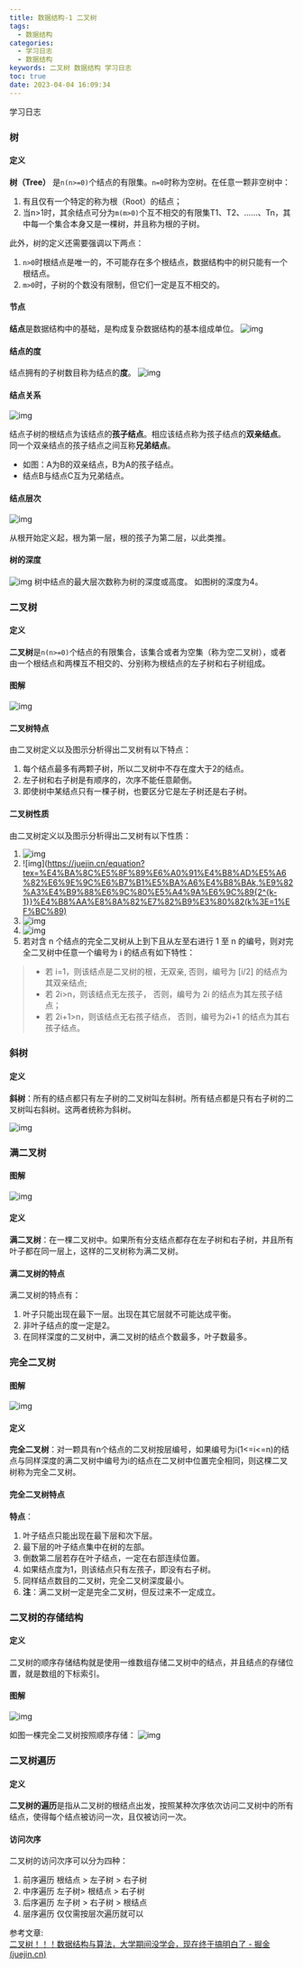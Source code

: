 ```yaml
---
title: 数据结构-1 二叉树
tags:
  - 数据结构
categories:
  - 学习日志
  - 数据结构
keywords: 二叉树 数据结构 学习日志
toc: true
date: 2023-04-04 16:09:34
---
```

学习日志

<!-- more -->

### 树

#### 定义

**树（Tree）** 是`n(n>=0)`个结点的有限集。`n=0`时称为空树。在任意一颗非空树中：

1. 有且仅有一个特定的称为根（Root）的结点；
2. 当n>1时，其余结点可分为`m(m>0)`个互不相交的有限集T1、T2、......、Tn，其中每一个集合本身又是一棵树，并且称为根的子树。

此外，树的定义还需要强调以下两点：

1. `n>0`时根结点是唯一的，不可能存在多个根结点，数据结构中的树只能有一个根结点。
2. `m>0`时，子树的个数没有限制，但它们一定是互不相交的。

#### 节点

**结点**是数据结构中的基础，是构成复杂数据结构的基本组成单位。 ![img](https://p1-jj.byteimg.com/tos-cn-i-t2oaga2asx/gold-user-assets/2020/7/29/1739a616b3ed9b71~tplv-t2oaga2asx-zoom-in-crop-mark:4536:0:0:0.image)

#### 结点的度

结点拥有的子树数目称为结点的**度**。 ![img](https://p1-jj.byteimg.com/tos-cn-i-t2oaga2asx/gold-user-assets/2020/7/29/1739a616b414c3d7~tplv-t2oaga2asx-zoom-in-crop-mark:4536:0:0:0.image)

#### 结点关系

![img](https://p1-jj.byteimg.com/tos-cn-i-t2oaga2asx/gold-user-assets/2020/7/29/1739a616b4b21c1f~tplv-t2oaga2asx-zoom-in-crop-mark:4536:0:0:0.image)

结点子树的根结点为该结点的**孩子结点**。相应该结点称为孩子结点的**双亲结点**。 同一个双亲结点的孩子结点之间互称**兄弟结点**。

- 如图：A为B的双亲结点，B为A的孩子结点。
- 结点B与结点C互为兄弟结点。

#### 结点层次

![img](https://p1-jj.byteimg.com/tos-cn-i-t2oaga2asx/gold-user-assets/2020/7/29/1739a616b4d0259c~tplv-t2oaga2asx-zoom-in-crop-mark:4536:0:0:0.image)

从根开始定义起，根为第一层，根的孩子为第二层，以此类推。

#### 树的深度

![img](https://p1-jj.byteimg.com/tos-cn-i-t2oaga2asx/gold-user-assets/2020/7/29/1739a616b57cfecc~tplv-t2oaga2asx-zoom-in-crop-mark:4536:0:0:0.image) 树中结点的最大层次数称为树的深度或高度。 如图树的深度为4。

### 二叉树

#### 定义

**二叉树**是`n(n>=0)`个结点的有限集合，该集合或者为空集（称为空二叉树），或者由一个根结点和两棵互不相交的、分别称为根结点的左子树和右子树组成。

#### 图解

![img](https://p1-jj.byteimg.com/tos-cn-i-t2oaga2asx/gold-user-assets/2020/7/29/1739a616b5d419dd~tplv-t2oaga2asx-zoom-in-crop-mark:4536:0:0:0.image)

#### 二叉树特点

由二叉树定义以及图示分析得出二叉树有以下特点：

1. 每个结点最多有两颗子树，所以二叉树中不存在度大于2的结点。
2. 左子树和右子树是有顺序的，次序不能任意颠倒。
3. 即使树中某结点只有一棵子树，也要区分它是左子树还是右子树。

#### 二叉树性质

由二叉树定义以及图示分析得出二叉树有以下性质：

1. ![img](https://juejin.cn/equation?tex=%E5%9C%A8%E4%BA%8C%E5%8F%89%E6%A0%91%E7%9A%84%E7%AC%ACi%E5%B1%82%E4%B8%8A%E6%9C%80%E5%A4%9A%E6%9C%89{2^{i-1}}%E4%B8%AA%E8%8A%82%E7%82%B9%20%E3%80%82%EF%BC%88i%3E=1%EF%BC%89)
2. ![img](https://juejin.cn/equation?tex=%E4%BA%8C%E5%8F%89%E6%A0%91%E4%B8%AD%E5%A6%82%E6%9E%9C%E6%B7%B1%E5%BA%A6%E4%B8%BAk,%E9%82%A3%E4%B9%88%E6%9C%80%E5%A4%9A%E6%9C%89{2^{k-1}}%E4%B8%AA%E8%8A%82%E7%82%B9%E3%80%82(k%3E=1%EF%BC%89)
3. ![img](https://juejin.cn/equation?tex=n_0=n_2+1%20%20,n_0%E8%A1%A8%E7%A4%BA%E5%BA%A6%E6%95%B0%E4%B8%BA0%E7%9A%84%E8%8A%82%E7%82%B9%E6%95%B0%EF%BC%8Cn_2%E8%A1%A8%E7%A4%BA%E5%BA%A6%E6%95%B0%E4%B8%BA2%E7%9A%84%E8%8A%82%E7%82%B9%E6%95%B0%E3%80%82)
4. ![img](https://juejin.cn/equation?tex=%E5%9C%A8%E5%AE%8C%E5%85%A8%E4%BA%8C%E5%8F%89%E6%A0%91%E4%B8%AD%EF%BC%8C%E5%85%B7%E6%9C%89n%E4%B8%AA%E8%8A%82%E7%82%B9%E7%9A%84%E5%AE%8C%E5%85%A8%E4%BA%8C%E5%8F%89%E6%A0%91%E7%9A%84%E6%B7%B1%E5%BA%A6%E4%B8%BA[log_2{^n}]+1%EF%BC%8C%E5%85%B6%E4%B8%AD[log_2{^n}]%E6%98%AF%E5%90%91%E4%B8%8B%E5%8F%96%E6%95%B4%E3%80%82)
5. 若对含 n 个结点的完全二叉树从上到下且从左至右进行 1 至 n 的编号，则对完全二叉树中任意一个编号为 i 的结点有如下特性：

> - 若 i=1，则该结点是二叉树的根，无双亲, 否则，编号为 [i/2] 的结点为其双亲结点;
> - 若 2i>n，则该结点无左孩子， 否则，编号为 2i 的结点为其左孩子结点；
> - 若 2i+1>n，则该结点无右孩子结点， 否则，编号为2i+1 的结点为其右孩子结点。

### 斜树

#### 定义

**斜树**：所有的结点都只有左子树的二叉树叫左斜树。所有结点都是只有右子树的二叉树叫右斜树。这两者统称为斜树。

![img](https://p1-jj.byteimg.com/tos-cn-i-t2oaga2asx/gold-user-assets/2020/7/29/1739a616d2bc0647~tplv-t2oaga2asx-zoom-in-crop-mark:4536:0:0:0.image)

### 满二叉树

#### 图解

![img](https://p1-jj.byteimg.com/tos-cn-i-t2oaga2asx/gold-user-assets/2020/7/29/1739a616d9ddb2ce~tplv-t2oaga2asx-zoom-in-crop-mark:4536:0:0:0.image)

#### 定义

**满二叉树**：在一棵二叉树中。如果所有分支结点都存在左子树和右子树，并且所有叶子都在同一层上，这样的二叉树称为满二叉树。

#### 满二叉树的特点

满二叉树的特点有：

1. 叶子只能出现在最下一层。出现在其它层就不可能达成平衡。
2. 非叶子结点的度一定是2。
3. 在同样深度的二叉树中，满二叉树的结点个数最多，叶子数最多。

### 完全二叉树

#### 图解

![img](https://p1-jj.byteimg.com/tos-cn-i-t2oaga2asx/gold-user-assets/2020/7/29/1739a616dd76dd99~tplv-t2oaga2asx-zoom-in-crop-mark:4536:0:0:0.image)

#### 定义

**完全二叉树**：对一颗具有n个结点的二叉树按层编号，如果编号为i(1<=i<=n)的结点与同样深度的满二叉树中编号为i的结点在二叉树中位置完全相同，则这棵二叉树称为完全二叉树。

#### 完全二叉树特点

**特点**：

1. 叶子结点只能出现在最下层和次下层。
2. 最下层的叶子结点集中在树的左部。
3. 倒数第二层若存在叶子结点，一定在右部连续位置。
4. 如果结点度为1，则该结点只有左孩子，即没有右子树。
5. 同样结点数目的二叉树，完全二叉树深度最小。
6. **注**：满二叉树一定是完全二叉树，但反过来不一定成立。

### 二叉树的存储结构

#### 定义

二叉树的顺序存储结构就是使用一维数组存储二叉树中的结点，并且结点的存储位置，就是数组的下标索引。

#### 图解

![img](https://p1-jj.byteimg.com/tos-cn-i-t2oaga2asx/gold-user-assets/2020/7/29/1739a616de76df2a~tplv-t2oaga2asx-zoom-in-crop-mark:4536:0:0:0.image)

如图一棵完全二叉树按照顺序存储： ![img](https://p1-jj.byteimg.com/tos-cn-i-t2oaga2asx/gold-user-assets/2020/7/29/1739a616e9c21fa5~tplv-t2oaga2asx-zoom-in-crop-mark:4536:0:0:0.image)

### 二叉树遍历

#### 定义

**二叉树的遍历**是指从二叉树的根结点出发，按照某种次序依次访问二叉树中的所有结点，使得每个结点被访问一次，且仅被访问一次。

#### 访问次序

二叉树的访问次序可以分为四种：

1. 前序遍历 根结点 > 左子树 > 右子树
2. 中序遍历 左子树> 根结点 > 右子树
3. 后序遍历 左子树 > 右子树 > 根结点
4. 层序遍历 仅仅需按层次遍历就可以





参考文章:  
[二叉树！！！数据结构与算法，大学期间没学会，现在终于搞明白了 - 掘金 (juejin.cn)](https://juejin.cn/post/6855129007147941902)
